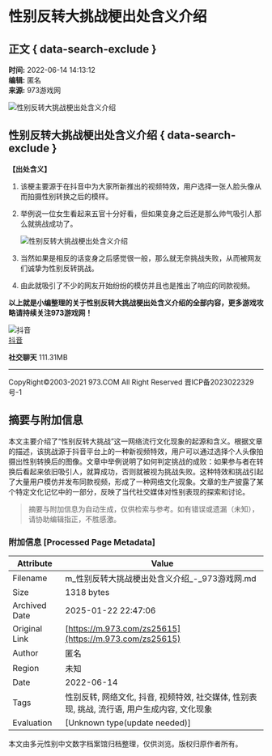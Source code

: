 # 性别反转大挑战梗出处含义介绍

## 正文 { data-search-exclude }


**时间:** 2022-06-14 14:13:12  
**编辑:** 匿名  
**来源:** 973游戏网  

![性别反转大挑战梗出处含义介绍](/upload/images/20220614/20220614140751_66204.gif)

## 性别反转大挑战梗出处含义介绍 { data-search-exclude }

**【出处含义】**

1. 该梗主要源于在抖音中为大家所新推出的视频特效，用户选择一张人脸头像从而拍摄性别转换之后的模样。

2. 举例说一位女生看起来五官十分好看，但如果变身之后还是那么帅气吸引人那么就挑战成功了。

   ![性别反转大挑战梗出处含义介绍](/upload/images/20220614/20220614141255_83246.png)

3. 当然如果是相反的话变身之后感觉很一般，那么就无奈挑战失败，从而被网友们诚挚为性别反转挑战。

4. 由此就吸引了不少的网友开始纷纷的模仿并且也是推出了响应的同款视频。

**以上就是小编整理的关于性别反转大挑战梗出处含义介绍的全部内容，更多游戏攻略请持续关注973游戏网！**

![抖音](/upload/images/icon/2021/0907/1631008668222.png)  
[抖音](https://xiazai/67596)  

**社交聊天** 111.31MB

---

CopyRight©2003-2021 973.COM All Right Reserved 晋ICP备2023022329号-1
<!-- tcd_original_link https://m.973.com/zs25615 -->


## 摘要与附加信息

<!-- tcd_abstract -->
本文主要介绍了“性别反转大挑战”这一网络流行文化现象的起源和含义。根据文章的描述，该挑战源于抖音平台上的一种新视频特效，用户可以通过选择个人头像拍摄出性别转换后的图像。文章中举例说明了如何判定挑战的成败：如果参与者在转换后看起来依旧吸引人，就算成功，否则就被视为挑战失败。这种特效和挑战引起了大量用户模仿并发布同款视频，形成了一种网络文化现象。文章的生产披露了某个特定文化记忆中的一部分，反映了当代社交媒体对性别表现的探索和讨论。
<!-- tcd_abstract_end -->

> 摘要与附加信息为自动生成，仅供检索与参考。如有错误或遗漏（未知），请协助编辑指正，不胜感激。

### 附加信息 [Processed Page Metadata]

| Attribute       | Value                                  |
|-----------------|----------------------------------------|
| Filename        | m_性别反转大挑战梗出处含义介绍_-_973游戏网.md                             |
| Size            | 1318 bytes                           |
| Archived Date   | 2025-01-22 22:47:06                             |
| Original Link   | [https://m.973.com/zs25615](https://m.973.com/zs25615)                       |
| Author          | 匿名                               |
| Region          | 未知                               |
| Date            | 2022-06-14                                 |
| Tags            | 性别反转, 网络文化, 抖音, 视频特效, 社交媒体, 性别表现, 挑战, 流行语, 用户生成内容, 文化现象                                 |
| Evaluation            | [Unknown type(update needed)]                                 |
<!-- tcd_table_end -->

本文由多元性别中文数字档案馆归档整理，仅供浏览。版权归原作者所有。
